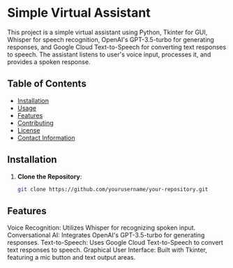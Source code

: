 # Simple Virtual Assistant

This project is a simple virtual assistant using Python, Tkinter for GUI, Whisper for speech recognition, OpenAI's GPT-3.5-turbo for generating responses, and Google Cloud Text-to-Speech for converting text responses to speech. The assistant listens to user's voice input, processes it, and provides a spoken response.

## Table of Contents

- [Installation](#installation)
- [Usage](#usage)
- [Features](#features)
- [Contributing](#contributing)
- [License](#license)
- [Contact Information](#contact-information)

## Installation

1. **Clone the Repository**:
   ```bash
   git clone https://github.com/yourusername/your-repository.git


##  Features
Voice Recognition: Utilizes Whisper for recognizing spoken input.
Conversational AI: Integrates OpenAI's GPT-3.5-turbo for generating responses.
Text-to-Speech: Uses Google Cloud Text-to-Speech to convert text responses to speech.
Graphical User Interface: Built with Tkinter, featuring a mic button and text output areas.
